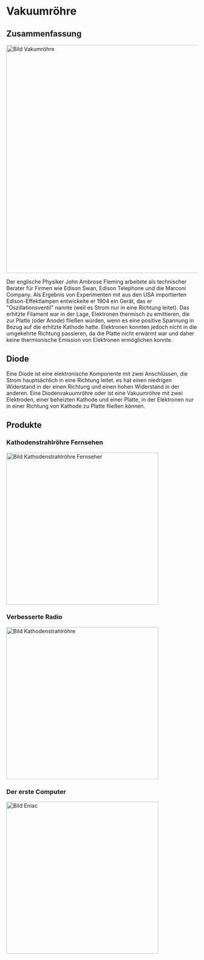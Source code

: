# Vakuumröhre


## Zusammenfassung
<img src="https://upload.wikimedia.org/wikipedia/commons/e/e9/Elektronenroehren-auswahl.jpg" width="600" alt="Bild Vakumröhre">

Der englische Physiker John Ambrose Fleming arbeitete als technischer Berater für Firmen wie Edison Swan, Edison Telephone und die Marconi Company. Als Ergebnis von Experimenten mit aus den USA importierten Edison-Effektlampen entwickelte er 1904 ein Gerät, das er "Oszillationsventil" nannte (weil es Strom nur in eine Richtung leitet). Das erhitzte Filament war in der Lage, Elektronen thermisch zu emittieren, die zur Platte (oder Anode) fließen würden, wenn es eine positive Spannung in Bezug auf die erhitzte Kathode hatte. Elektronen konnten jedoch nicht in die umgekehrte Richtung passieren, da die Platte nicht erwärmt war und daher keine thermionische Emission von Elektronen ermöglichen konnte.

## Diode

Eine Diode ist eine elektronische Komponente mit zwei Anschlüssen, die Strom hauptsächlich in eine Richtung leitet. es hat einen niedrigen Widerstand in der einen Richtung und einen hohen Widerstand in der anderen. Eine Diodenvakuumröhre oder ist eine Vakuumröhre mit zwei Elektroden, einer beheizten Kathode und einer Platte, in der Elektronen nur in einer Richtung von Kathode zu Platte fließen können.
## Produkte
### Kathodenstrahlröhre Fernsehen
<img src="http://home.bt.com/images/sony-kv1310-tv-136385793385403901-131211162826.jpg" width="400" alt="Bild Kathodenstrahlröhre Fernseher">

### Verbesserte Radio
<img src="https://assets.catawiki.nl/assets/2018/1/12/a/1/4/a149f036-0030-4cf0-8523-9ecb92a93623.jpg" width="400" alt="Bild Kathodenstrahlröhre">

### Der erste Computer
<img src="https://upload.wikimedia.org/wikipedia/commons/4/4e/Eniac.jpg" width="400" alt="Bild Eniac">
